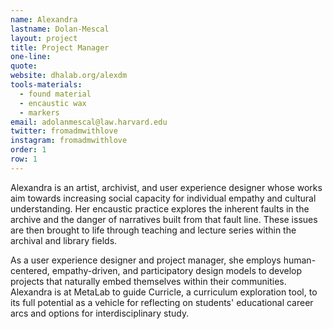 ```yaml
---
name: Alexandra
lastname: Dolan-Mescal
layout: project
title: Project Manager
one-line:
quote:
website: dhalab.org/alexdm
tools-materials:
  - found material
  - encaustic wax
  - markers
email: adolanmescal@law.harvard.edu
twitter: fromadmwithlove
instagram: fromadmwithlove
order: 1
row: 1
---
```


Alexandra is an artist, archivist, and user experience designer whose works
aim towards increasing social capacity for individual empathy and cultural understanding. Her encaustic practice explores the inherent faults in the archive and the danger of narratives built from that fault line. These issues are then brought to life through teaching and lecture series within the archival and library fields.

As a user experience designer and project manager, she employs human-centered, empathy-driven, and participatory design models to develop projects that naturally embed themselves within their communities. Alexandra is at MetaLab to guide Curricle, a curriculum exploration tool, to its full potential as a vehicle for reflecting on students' educational career arcs and options for interdisciplinary study.

